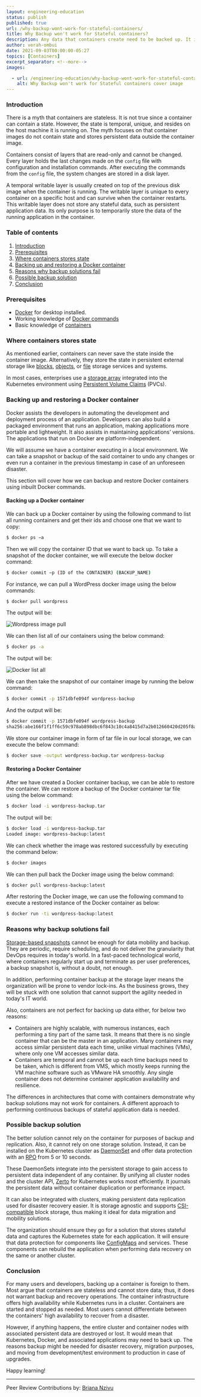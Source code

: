 ```yaml
---
layout: engineering-education
status: publish
published: true
url: /why-backup-wont-work-for-stateful-containers/
title: Why Backup won't work for Stateful containers?
description: Any data that containers create need to be backed up. It is easier to backup data stored in stateful apps compared to stateless apps. This article will debunk these myths and misconceptions and explore why backup solutions may not work for stateful containers.
author: verah-ombui
date: 2021-09-03T00:00:00-05:27
topics: [Containers]
excerpt_separator: <!--more-->
images:

  - url: /engineering-education/why-backup-wont-work-for-stateful-containers/hero.png
    alt: Why Backup won't work for Stateful containers cover image
---
```

### Introduction
There is a myth that containers are stateless. It is not true since a container can contain a state. However, the state is temporal, unique, and resides on the host machine it is running on. The myth focuses on that container images do not contain state and stores persistent data outside the container image.

Containers consist of layers that are read-only and cannot be changed. Every layer holds the last changes made on the `config` file with configuration and installation commands. After executing the commands from the `config` file, the system changes are stored in a disk layer.

A temporal writable layer is usually created on top of the previous disk image when the container is running. The writable layer is unique to every container on a specific host and can survive when the container restarts. This writable layer does not store any stateful data, such as persistent application data. Its only purpose is to temporarily store the data of the running application in the container.

### Table of contents
1. [Introduction](#introduction)
2. [Prerequisites](#prerequisites)
3. [Where containers stores state](#where-containers-stores-state)
4. [Backing up and restoring a Docker container](#backing-up-and-restoring-a-docker-container)
5. [Reasons why backup solutions fail](#reasons-why-backup-solutions-fail)
6. [Possible backup solution](#possible-backup-solution)
7. [Conclusion](#conclusion)

### Prerequisites
- [Docker](https://www.docker.com/products/docker-desktop) for desktop installed.
- Working knowledge of [Docker commands](https://docs.docker.com/engine/reference/commandline/docker/)
- Basic knowledge of [containers](https://www.cio.com/article/2924995/what-are-containers-and-why-do-you-need-them.html)

### Where containers stores state
As mentioned earlier, containers can never save the state inside the container image. Alternatively, they store the state in persistent external storage like [blocks](https://www.ibm.com/cloud/learn/block-storage), [objects](https://www.netapp.com/data-storage/storagegrid/what-is-object-storage/), or [file](https://www.ibm.com/cloud/learn/file-storage) storage services and systems.

In most cases, enterprises use a [storage array](https://www.dnsstuff.com/storage-array) integrated into the Kubernetes environment using [Persistent Volume Claims](https://kubernetes.io/docs/concepts/storage/persistent-volumes/) (PVCs).

### Backing up and restoring a Docker container
Docker assists the developers in automating the development and deployment process of an application. Developers can also build a packaged environment that runs an application, making applications more portable and lightweight. It also assists in maintaining applications’ versions. The applications that run on Docker are platform-independent.

We will assume we have a container executing in a local environment. We can take a snapshot or backup of the said container to undo any changes or even run a container in the previous timestamp in case of an unforeseen disaster.

This section will cover how we can backup and restore Docker containers using inbuilt Docker commands.

#### Backing up a Docker container
We can back up a Docker container by using the following command to list all running containers and get their ids and choose one that we want to copy:

```bash
$ docker ps −a
```

Then we will copy the container ID that we want to back up. To take a snapshot of the docker container, we will execute the below docker command:

```bash
$ docker commit −p (ID of the CONTAINER) (BACKUP_NAME)
```

For instance, we can pull a WordPress docker image using the below commands:

```bash
$ docker pull wordpress
```

The output will be:

![Wordpress image pull](/engineering-education/why-backup-wont-work-for-stateful-containers/docker-image-pull.PNG)

We can then list all of our containers using the below command:

```bash
$ docker ps -a
```

The output will be:

![Docker list all](/engineering-education/why-backup-wont-work-for-stateful-containers/docker-ps-all.PNG)

We can then take the snapshot of our container image by running the below command:

```bash
$ docker commit -p 1571dbfe094f wordpress-backup
```

And the output will be:

```bash
$ docker commit -p 1571dbfe094f wordpress-backup
sha256:abe166f1f1ff6c59c978ab898dbc6f843c10c4a8415d7a2b012660420d205f8a
```

We store our container image in form of tar file in our local storage, we can execute the below command:

```bash
$ docker save -output wordpress-backup.tar wordpress-backup
```

#### Restoring a Docker Container
After we have created a Docker container backup, we can be able to restore the container. We can restore a backup of the Docker container tar file using the below command:

```bash
$ docker load -i wordpress-backup.tar
```

The output will be:

```bash
$ docker load -i wordpress-backup.tar
Loaded image: wordpress-backup:latest
```

We can check whether the image was restored successfully by executing the command below:

```bash
$ docker images
```

We can then pull back the Docker image using the below command:

```bash
$ docker pull wordpress-backup:latest
```

After restoring the Docker image, we can use the following command to execute a restored instance of the Docker container as below:

```bash
$ docker run -ti wordpress-backup:latest
```

### Reasons why backup solutions fail
[Storage-based snapshots](https://stonefly.com/resources/what-is-storage-snapshot-technology/) cannot be enough for data mobility and backup. They are periodic, require scheduling, and do not deliver the granularity that DevOps requires in today's world. In a fast-paced technological world, where containers regularly start up and terminate as per user preferences, a backup snapshot is, without a doubt, not enough.

In addition, performing container backup at the storage layer means the organization will be prone to vendor lock-ins. As the business grows, they will be stuck with one solution that cannot support the agility needed in today's IT world.

Also, containers are not perfect for backing up data either, for below two reasons:
- Containers are highly scalable, with numerous instances, each performing a tiny part of the same task. It means that there is no single container that can be the master in an application. Many containers may access similar persistent data each time, unlike virtual machines (VMs), where only one VM accesses similar data.
- Containers are temporal and cannot be up each time backups need to be taken, which is different from VMS, which mostly keeps running the VM machine software such as VMware HA smoothly. Any single container does not determine container application availability and resilience.

The differences in architectures that come with containers demonstrate why backup solutions may not work for containers. A different approach to performing continuous backups of stateful application data is needed.

### Possible backup solution
The better solution cannot rely on the container for purposes of backup and replication. Also, it cannot rely on one storage solution. Instead, it can be installed on the Kubernetes cluster as [DaemonSet](https://kubernetes.io/docs/concepts/workloads/controllers/daemonset/) and offer data protection with an [RPO](https://www.ibm.com/services/business-continuity/rpo) from 5 or 10 seconds.

These DaemonSets integrate into the persistent storage to gain access to persistent data independent of any container. By unifying all cluster nodes and the cluster API, [Zerto](https://www.zerto.com/solutions/workloads-and-applications/zerto-for-kubernetes/) for Kubernetes works most efficiently. It journals the persistent data without container duplication or performance impact.

It can also be integrated with clusters, making persistent data replication used for disaster recovery easier. It is storage agnostic and supports [CSI-compatible](https://kubernetes-csi.github.io/docs/) block storage, thus making it ideal for data migration and mobility solutions.

The organization should ensure they go for a solution that stores stateful data and captures the Kubernetes state for each application. It will ensure that data protection for components like [ConfigMaps](https://kubernetes.io/docs/concepts/configuration/configmap/) and services. These components can rebuild the application when performing data recovery on the same or another cluster.

### Conclusion
For many users and developers, backing up a container is foreign to them. Most argue that containers are stateless and cannot store data; thus, it does not warrant backup and recovery operations. The container infrastructure offers high availability while Kubernetes runs in a cluster. Containers are started and stopped as needed. Most users cannot differentiate between the containers' high availability to recover from a disaster.

However, if anything happens, the entire cluster and container nodes with associated persistent data are destroyed or lost. It would mean that Kubernetes, Docker, and associated applications may need to back up. The reasons backup might be needed for disaster recovery, migration purposes, and moving from development/test environment to production in case of upgrades.

Happy learning!

---
Peer Review Contributions by: [Briana Nzivu](/engineering-education/authors/briana-nzivu/)
